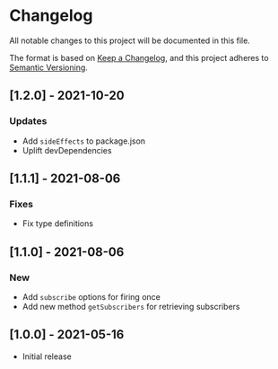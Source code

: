 # Changelog

All notable changes to this project will be documented in this file.

The format is based on [Keep a Changelog](https://keepachangelog.com/en/1.0.0/),
and this project adheres to [Semantic Versioning](https://semver.org/spec/v2.0.0.html).

## [1.2.0] - 2021-10-20

### Updates
- Add `sideEffects` to package.json
- Uplift devDependencies

## [1.1.1] - 2021-08-06

### Fixes
- Fix type definitions

## [1.1.0] - 2021-08-06

### New
- Add `subscribe` options for firing once
- Add new method `getSubscribers` for retrieving subscribers

## [1.0.0] - 2021-05-16

- Initial release

